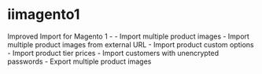 # iimagento1
Improved Import for Magento 1 - - Import multiple product images - Import multiple product images from external URL - Import product custom options - Import product tier prices - Import customers with unencrypted passwords - Export multiple product images
